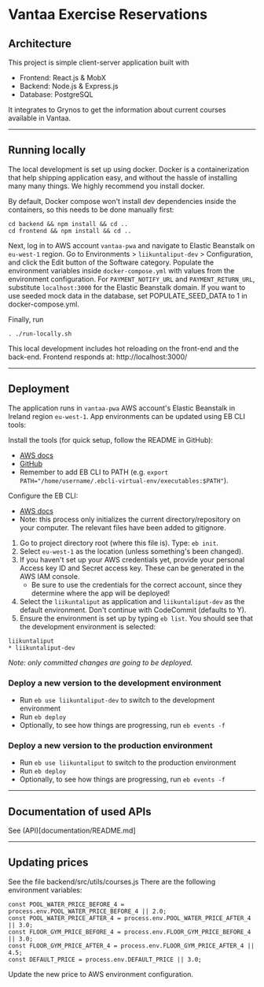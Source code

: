 # Vantaa Exercise Reservations

## Architecture

This project is simple client-server application built with

-   Frontend: React.js & MobX
-   Backend: Node.js & Express.js
-   Database: PostgreSQL

It integrates to Grynos to get the information about current courses available in Vantaa.

---

## Running locally

The local development is set up using docker. Docker is a containerization that help shipping application easy, and without the hassle of installing many many things. We highly recommend you install docker.

By default, Docker compose won't install dev dependencies inside the containers, so this needs to be done
manually first:

```
cd backend && npm install && cd ..
cd frontend && npm install && cd ..
```

Next, log in to AWS account `vantaa-pwa` and navigate to Elastic Beanstalk on `eu-west-1` region.
Go to Environments > `liikuntaliput-dev` > Configuration, and click the Edit button of the Software
category. Populate the environment variables inside `docker-compose.yml` with values from the environment
configuration. For `PAYMENT_NOTIFY_URL` and `PAYMENT_RETURN_URL`, substitute `localhost:3000` for the
Elastic Beanstalk domain. If you want to use seeded mock data in the database, set POPULATE_SEED_DATA to 1 in docker-compose.yml.

Finally, run

```
. ./run-locally.sh
```

This local development includes hot reloading on the front-end and the back-end.
Frontend responds at: http://localhost:3000/

---

## Deployment

The application runs in `vantaa-pwa` AWS account's Elastic Beanstalk in Ireland region `eu-west-1`. App
environments can be updated using EB CLI tools:

Install the tools (for quick setup, follow the README in GitHub):

-   [AWS docs](https://docs.aws.amazon.com/elasticbeanstalk/latest/dg/eb-cli3-install.html)
-   [GitHub](https://github.com/aws/aws-elastic-beanstalk-cli-setup)
-   Remember to add EB CLI to PATH (e.g. `export PATH="/home/username/.ebcli-virtual-env/executables:$PATH"`).

Configure the EB CLI:

-   [AWS docs](https://docs.aws.amazon.com/elasticbeanstalk/latest/dg/eb-cli3-configuration.html)
-   Note: this process only initializes the current directory/repository on your computer. The relevant files have been added to gitignore.

1. Go to project directory root (where this file is). Type: `eb init`.
2. Select `eu-west-1` as the location (unless something's been changed).
3. If you haven't set up your AWS credentials yet, provide your personal Access key ID and Secret access key. These can be generated in the AWS IAM console.
    - Be sure to use the credentials for the correct account, since they determine where the app will be deployed!
4. Select the `liikuntaliput` as application and `liikuntaliput-dev` as the default environment. Don't continue with CodeCommit (defaults to Y).
5. Ensure the environment is set up by typing `eb list`. You should see that the development environment is selected:

```
liikuntaliput
* liikuntaliput-dev
```

_Note: only committed changes are going to be deployed._

### Deploy a new version to the development environment

-   Run `eb use liikuntaliput-dev` to switch to the development environment
-   Run `eb deploy`
-   Optionally, to see how things are progressing, run `eb events -f`

### Deploy a new version to the production environment

-   Run `eb use liikuntaliput` to switch to the production environment
-   Run `eb deploy`
-   Optionally, to see how things are progressing, run `eb events -f`

---

## Documentation of used APIs

See (API)[documentation/README.md]

---

## Updating prices

See the file backend/src/utils/courses.js
There are the following environment variables:

    const POOL_WATER_PRICE_BEFORE_4 = process.env.POOL_WATER_PRICE_BEFORE_4 || 2.0;
    const POOL_WATER_PRICE_AFTER_4 = process.env.POOL_WATER_PRICE_AFTER_4 || 3.0;
    const FLOOR_GYM_PRICE_BEFORE_4 = process.env.FLOOR_GYM_PRICE_BEFORE_4 || 3.0;
    const FLOOR_GYM_PRICE_AFTER_4 = process.env.FLOOR_GYM_PRICE_AFTER_4 || 4.5;
    const DEFAULT_PRICE = process.env.DEFAULT_PRICE || 3.0;

Update the new price to AWS environment configuration.
